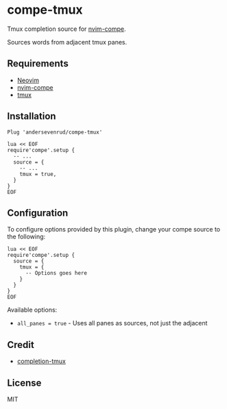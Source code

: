 # compe-tmux

Tmux completion source for [nvim-compe](https://github.com/hrsh7th/nvim-compe).

Sources words from adjacent tmux panes.

## Requirements

* [Neovim](https://github.com/neovim/neovim/)
* [nvim-compe](https://github.com/hrsh7th/nvim-compe)
* [tmux](https://github.com/tmux/tmux)

## Installation

```vim
Plug 'andersevenrud/compe-tmux'

lua << EOF
require'compe'.setup {
  -- ...
  source = {
    -- ...
    tmux = true,
  }
}
EOF
```

## Configuration

To configure options provided by this plugin, change your compe source to the following:

```vim
lua << EOF
require'compe'.setup {
  source = {
    tmux = {
      -- Options goes here
    }
  }
}
EOF
```

Available options:

* `all_panes = true` - Uses all panes as sources, not just the adjacent

## Credit

* [completion-tmux](https://github.com/albertoCaroM/completion-tmux)

## License

MIT
